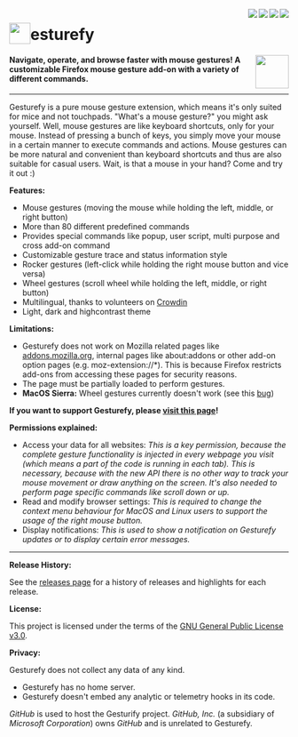 [<img align="right" src="https://img.shields.io/amo/stars/gesturefy.svg">](https://addons.mozilla.org/firefox/addon/gesturefy/reviews/)
[<img align="right" src="https://img.shields.io/amo/users/gesturefy.svg">](https://addons.mozilla.org/firefox/addon/gesturefy/statistics)
[<img align="right" src="https://img.shields.io/github/release/robbendebiene/gesturefy.svg">](https://github.com/Robbendebiene/Gesturefy/releases)
[<img align="right" src="https://img.shields.io/github/license/robbendebiene/gesturefy.svg">](https://github.com/Robbendebiene/Gesturefy/blob/master/LICENSE)


# <sub><img src="https://github.com/Robbendebiene/Gesturefy/blob/master/src/resources/img/iconx48.png" height="38" width="38"></sub>esturefy

#### [<img height="60" align="right" src="https://blog.mozilla.org/addons/files/2020/04/get-the-addon-fx-apr-2020.svg">](https://addons.mozilla.org/firefox/addon/gesturefy/) Navigate, operate, and browse faster with mouse gestures! A customizable Firefox mouse gesture add-on with a variety of different commands.


***

Gesturefy is a pure mouse gesture extension, which means it's only suited for mice and not touchpads. "What's a mouse gesture?" you might ask yourself. Well, mouse gestures are like keyboard shortcuts, only for your mouse. Instead of pressing a bunch of keys, you simply move your mouse in a certain manner to execute commands and actions. Mouse gestures can be more natural and convenient than keyboard shortcuts and thus are also suitable for casual users. Wait, is that a mouse in your hand? Come and try it out :)

**Features:**

 - Mouse gestures (moving the mouse while holding the left, middle, or right button)
 - More than 80 different predefined commands
 - Provides special commands like popup, user script, multi purpose and cross add-on command
 - Customizable gesture trace and status information style
 - Rocker gestures (left-click while holding the right mouse button and vice versa)
 - Wheel gestures (scroll wheel while holding the left, middle, or right button)
 - Multilingual, thanks to volunteers on [Crowdin](https://crowdin.com/project/gesturefy)
 - Light, dark and highcontrast theme

**Limitations:**

 - Gesturefy does not work on Mozilla related pages like [addons.mozilla.org](https://addons.mozilla.org), internal pages like about:addons or other add-on option pages (e.g. moz-extension://*). This is because Firefox restricts add-ons from accessing these pages for security reasons.
 - The page must be partially loaded to perform gestures.
 - **MacOS Sierra:** Wheel gestures currently doesn't work (see this [bug](https://bugzilla.mozilla.org/show_bug.cgi?id=1424893))


**If you want to support Gesturefy, please [visit this page](https://github.com/Robbendebiene/Gesturefy/wiki/FAQ#where-and-how-can-i-support-gesturefy)!**

**Permissions explained:**

 - Access your data for all websites: *This is a key permission, because the complete gesture functionality is injected in every webpage you visit (which means a part of the code is running in each tab). This is necessary, because with the new API there is no other way to track your mouse movement or draw anything on the screen. It's also needed to perform page specific commands like scroll down or up.*
 - Read and modify browser settings: *This is required to change the context menu behaviour for MacOS and Linux users to support the usage of the right mouse button.*
 - Display notifications: *This is used to show a notification on Gesturefy updates or to display certain error messages.*


***

**Release History:**

See the [releases page](https://github.com/Robbendebiene/Gesturefy/releases) for a history of releases and highlights for each release.

**License:**

This project is licensed under the terms of the [GNU General Public License v3.0](https://github.com/Robbendebiene/Gesturefy/blob/master/LICENSE).

**Privacy:**

Gesturefy does not collect any data of any kind.

* Gesturefy has no home server.
* Gesturefy doesn't embed any analytic or telemetry hooks in its code.

*GitHub* is used to host the Gesturify project. *GitHub, Inc.* (a subsidiary of *Microsoft Corporation*) owns *GitHub* and is unrelated to Gesturefy.
